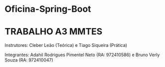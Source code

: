 # Oficina-Spring-Boot

# TRABALHO A3 MMTES

Instrutores: 
Cleber Leão (Teórica) e Tiago Siqueira (Prática)

Integrantes:
Adahil Rodrigues Pimentel Neto (RA: 972410586) e Bruno Verly Souza (RA: 972410047)

